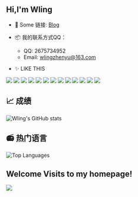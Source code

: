 ## Hi,I'm **Wling**
- 💬 Some 链接: [Blog](https://ling.crashvibe.cn/)
- 📦 我的联系方式QQ：
  - QQ: 2675734952
  - Email: wlingzhenyu@163.com

- ✨ LIKE THIS
  
![](https://img.shields.io/badge/Python-3e74a2?style=flat-square&logo=Python&logoColor=fff)
![](https://img.shields.io/badge/UV-DE5FE9?style=flat-square&logo=uv&logoColor=fff)
![](https://img.shields.io/badge/HTML-e76029?style=flat-square&logo=html5&logoColor=fff)
![](https://img.shields.io/badge/CSS-275ee4?style=flat-square&logo=css3&logoColor=fff)
![](https://img.shields.io/badge/JavaScript-eeca03?style=flat-square&logo=javascript&logoColor=fff)
![](https://img.shields.io/badge/Typescript-3178C6?style=flat-square&logo=typescript&logoColor=fff)
![](https://img.shields.io/badge/Vue.js-%234FC08D?style=flat-square&logo=Vue.js&logoColor=fff)
![](https://img.shields.io/badge/Nuxt-00DC82?style=flat-square&logo=nuxt&logoColor=fff)
![](https://img.shields.io/badge/Windows11-0078d6?style=flat-square&logo=windows&logoColor=fff)
![](https://img.shields.io/badge/macos-000000?style=flat-square&logo=macos&logoColor=fff)
![](https://img.shields.io/badge/Debian-%23A81D33?style=flat-square&logo=debian&logoColor=white)
![](https://img.shields.io/badge/Docker-%232496ED?style=flat-square&logo=docker&logoColor=white)
![](https://img.shields.io/badge/Vscode-%23007ACC?style=flat-square&logo=visualstudiocode&logoColor=fff)


## 📈 成绩
![Wling's GitHub stats](https://github-readme-stats.vercel.app/api?username=wling-art&show_icons=true&theme=radical)

## 📻 热门语言

![Top Languages](https://github-readme-stats.vercel.app/api/top-langs/?username=wling-art&layout=compact&theme=radical)


## Welcome Visits to my homepage!

<div align="left"><img align="left" src="https://moe-counter.glitch.me/get/@wling?theme=rule34" ></div>
